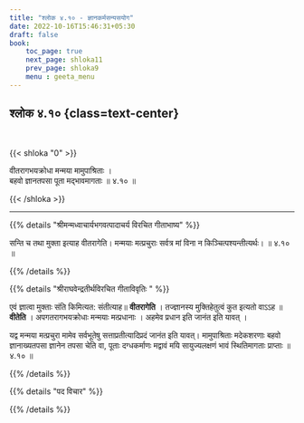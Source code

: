 ```yaml
---
title: "श्लोक ४.१० - ज्ञानकर्मसन्यसयोग"
date: 2022-10-16T15:46:31+05:30
draft: false
book:
    toc_page: true
    next_page: shloka11
    prev_page: shloka9
    menu : geeta_menu
---
```




## श्लोक ४.१० {class=text-center}

<br/>

{{< shloka  "0"  >}}

वीतरागभयक्रोधा मन्मया मामुपाश्रिताः ।  
बहवो ज्ञानतपसा पूता मद्भावमागताः ॥ ४.१० ॥

{{< /shloka >}}

---


{{% details "श्रीमन्मध्वाचार्यभगवत्पादाचर्य विरचित  गीताभाष्य" %}}


सन्ति च तथा मुक्ता इत्याह वीतरागेति। मन्मयाः मत्प्रचुराः सर्वत्र मां विना न किञ्चित्पश्यन्तीत्यर्थः। ॥ ४.१० ॥

{{% /details %}}


{{% details "श्रीराघवेन्द्रतीर्थविरचित गीताविवृतिः " %}}

एवं ज्ञात्वा मुक्ताः संति किमित्यत: संतीत्याह॥ **वीतरागेति** । 
तज्ज्ञानस्य मुक्तिहेतुत्वं कुत इत्यतो वाऽऽह ॥ **वीतेति** । 
अपगतरागभयक्रोधाः मन्मयाः
मत्प्रधानाः । अहमेव प्रधान इति जानंत इति यावत्‌ । 

यद्व मन्मया मत्प्रचुरा मामेव
सर्वभूतेषु सत्ताप्रतीत्यादिप्रदं जानंत इति यावत्‌। 
मामुपाश्रिताः मदेकशरणाः
बहवो ज्ञानाख्यतपसा ज्ञानेन तपसा चेति वा, 
पूताः दग्धकर्माणः मद्वावं मयि
सायुज्यलक्षणं भावं स्थितिमागताः प्राप्ताः ॥ ४.१० ॥

{{% /details %}}



{{% details "पद विचार" %}}


{{% /details %}}
